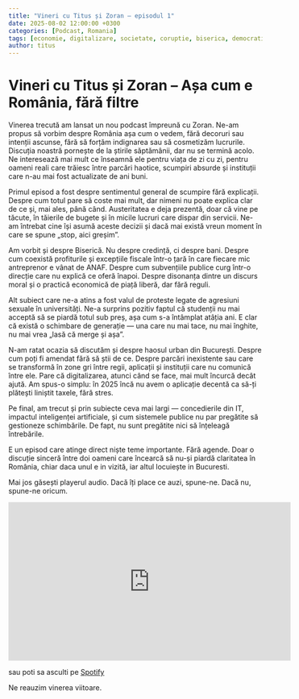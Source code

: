 ```yaml
---
title: "Vineri cu Titus și Zoran – episodul 1"
date: 2025-08-02 12:00:00 +0300
categories: [Podcast, Romania]
tags: [economie, digitalizare, societate, coruptie, biserica, democratie]
author: titus
---
```


# Vineri cu Titus și Zoran – Așa cum e România, fără filtre

Vinerea trecută am lansat un nou podcast împreună cu Zoran. Ne-am propus să vorbim despre România așa cum o vedem, fără decoruri sau intenții ascunse, fără să forțăm indignarea sau să cosmetizăm lucrurile. Discuția noastră pornește de la știrile săptămânii, dar nu se termină acolo. Ne interesează mai mult ce înseamnă ele pentru viața de zi cu zi, pentru oameni reali care trăiesc între parcări haotice, scumpiri absurde și instituții care n-au mai fost actualizate de ani buni.

Primul episod a fost despre sentimentul general de scumpire fără explicații. Despre cum totul pare să coste mai mult, dar nimeni nu poate explica clar de ce și, mai ales, până când. Austeritatea e deja prezentă, doar că vine pe tăcute, în tăierile de bugete și în micile lucruri care dispar din servicii. Ne-am întrebat cine își asumă aceste decizii și dacă mai există vreun moment în care se spune „stop, aici greșim”.

Am vorbit și despre Biserică. Nu despre credință, ci despre bani. Despre cum coexistă profiturile și excepțiile fiscale într-o țară în care fiecare mic antreprenor e vânat de ANAF. Despre cum subvențiile publice curg într-o direcție care nu explică ce oferă înapoi. Despre disonanța dintre un discurs moral și o practică economică de piață liberă, dar fără reguli.

Alt subiect care ne-a atins a fost valul de proteste legate de agresiuni sexuale în universități. Ne-a surprins pozitiv faptul că studenții nu mai acceptă să se piardă totul sub preș, așa cum s-a întâmplat atâția ani. E clar că există o schimbare de generație — una care nu mai tace, nu mai înghite, nu mai vrea „lasă că merge și așa”.

N-am ratat ocazia să discutăm și despre haosul urban din București. Despre cum poți fi amendat fără să știi de ce. Despre parcări inexistente sau care se transformă în zone gri între regii, aplicații și instituții care nu comunică între ele. Pare că digitalizarea, atunci când se face, mai mult încurcă decât ajută. Am spus-o simplu: în 2025 încă nu avem o aplicație decentă ca să-ți plătești liniștit taxele, fără stres.

Pe final, am trecut și prin subiecte ceva mai largi — concedierile din IT, impactul inteligenței artificiale, și cum sistemele publice nu par pregătite să gestioneze schimbările. De fapt, nu sunt pregătite nici să înțeleagă întrebările.

E un episod care atinge direct niște teme importante. Fără agende. Doar o discuție sinceră între doi oameni care încearcă să nu-și piardă claritatea în România, chiar daca unul e in vizită, iar altul locuiește in Bucuresti.

Mai jos găsești playerul audio. Dacă îți place ce auzi, spune-ne. Dacă nu, spune-ne oricum.

<iframe width="560" height="315" src="https://www.youtube.com/embed/_XPtqoebwQI?si=0An1TDL1YiiS2xcZ" title="YouTube video player" frameborder="0" allow="accelerometer; autoplay; clipboard-write; encrypted-media; gyroscope; picture-in-picture; web-share" referrerpolicy="strict-origin-when-cross-origin" allowfullscreen></iframe>

sau poti sa asculti pe [Spotify](https://open.spotify.com/show/2Q27UKacN2bDEvc3GOaEgd)

Ne reauzim vinerea viitoare.
